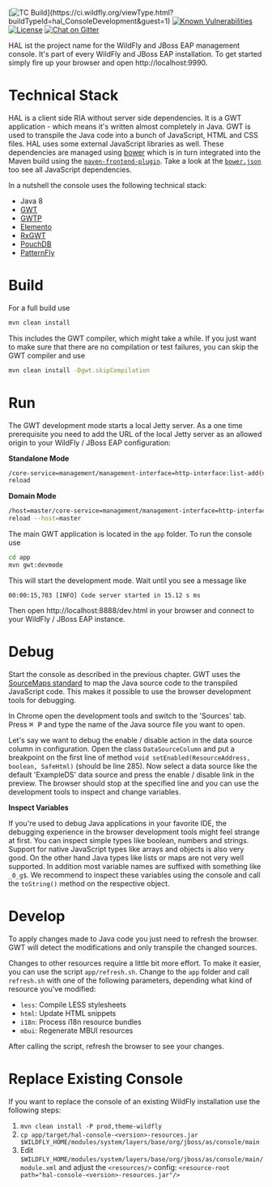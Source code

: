 [![TC Build](https://ci.wildfly.org/app/rest/builds/buildType:(id:hal_ConsoleDevelopment)/statusIcon.svg)](https://ci.wildfly.org/viewType.html?buildTypeId=hal_ConsoleDevelopment&guest=1) [![Known Vulnerabilities](https://snyk.io/test/github/hal/console/badge.svg)](https://snyk.io/test/github/hal/console) [![License](https://img.shields.io/:license-apache-blue.svg)](http://www.apache.org/licenses/LICENSE-2.0.html) [![Chat on Gitter](https://badges.gitter.im/hal/console.svg)](https://gitter.im/hal/console)

HAL ist the project name for the WildFly and JBoss EAP management console. It's part of every WildFly and JBoss EAP installation. To get started simply fire up your browser and open http://localhost:9990. 


# Technical Stack

HAL is a client side RIA without server side dependencies. It is a GWT application - which means it's written almost completely in Java. GWT is used to transpile the Java code into a bunch of JavaScript, HTML and CSS files. HAL uses some external JavaScript libraries as well. These dependencies are managed using [bower](https://bower.io/) which is in turn integrated into the Maven build using the [`maven-frontend-plugin`](https://github.com/eirslett/frontend-maven-plugin). Take a look at the [`bower.json`](https://github.com/hal/console/blob/develop/app/bower.json) too see all JavaScript dependencies.

In a nutshell the console uses the following technical stack:

- Java 8
- [GWT](http://www.gwtproject.org/) 
- [GWTP](https://dev.arcbees.com/gwtp/)
- [Elemento](https://github.com/hal/elemento)
- [RxGWT](https://github.com/intendia-oss/rxgwt)
- [PouchDB](https://pouchdb.com/)
- [PatternFly](https://www.patternfly.org/)

# Build

For a full build use 

```bash
mvn clean install
``` 

This includes the GWT compiler, which might take a while. If you just want to make sure that there are no compilation or test failures, you can skip the GWT compiler and use

```bash
mvn clean install -Dgwt.skipCompilation
``` 

# Run

The GWT development mode starts a local Jetty server. As a one time prerequisite you need to add the URL of the local Jetty server as an allowed origin to your WildFly / JBoss EAP configuration: 

**Standalone Mode**

```bash
/core-service=management/management-interface=http-interface:list-add(name=allowed-origins,value=http://localhost:8888)
reload
```
**Domain Mode**

```bash
/host=master/core-service=management/management-interface=http-interface:list-add(name=allowed-origins,value=http://localhost:8888)
reload --host=master
``` 
 
The main GWT application is located in the `app` folder. To run the console use

```bash
cd app
mvn gwt:devmode
```

This will start the development mode. Wait until you see a message like 

```
00:00:15,703 [INFO] Code server started in 15.12 s ms
```

Then open http://localhost:8888/dev.html in your browser and connect to your WildFly / JBoss EAP instance. 

# Debug

Start the console as described in the previous chapter. GWT uses the [SourceMaps standard](https://docs.google.com/document/d/1U1RGAehQwRypUTovF1KRlpiOFze0b-_2gc6fAH0KY0k/edit?usp=sharing) to map the Java source code to the transpiled JavaScript code. This makes it possible to use the browser development tools for debugging.

In Chrome open the development tools and switch to the 'Sources' tab. Press <kbd>⌘ P</kbd> and type the name of the Java source file you want to open. 

Let's say we want to debug the enable / disable action in the data source column in configuration. Open the class `DataSourceColumn` and put a breakpoint on the first line of method `void setEnabled(ResourceAddress, boolean, SafeHtml)` (should be line 285). Now select a data source like the default 'ExampleDS' data source and press the enable / disable link in the preview. The browser should stop at the specified line and you can use the development tools to inspect and change variables. 

**Inspect Variables**

If you're used to debug Java applications in your favorite IDE, the debugging experience in the browser development tools might feel strange at first. You can inspect simple types like boolean, numbers and strings. Support for native JavaScript types like arrays and objects is also very good. On the other hand Java types like lists or maps are not very well supported. In addition most variable names are suffixed with something like `_0_g$`. We recommend to inspect these variables using the console and call the `toString()` method on the respective object.    

# Develop

To apply changes made to Java code you just need to refresh the browser. GWT will detect the modifications and only transpile the changed sources. 

Changes to other resources require a little bit more effort. To make it easier, you can use the script `app/refresh.sh`. Change to the `app` folder and call `refresh.sh` with one of the following parameters, depending what kind of resource you've modified:

- `less`: Compile LESS stylesheets
- `html`: Update HTML snippets
- `i18n`: Process i18n resource bundles
- `mbui`: Regenerate MBUI resources

After calling the script, refresh the browser to see your changes. 

# Replace Existing Console

If you want to replace the console of an existing WildFly installation use the following steps:

1. `mvn clean install -P prod,theme-wildfly`
1. `cp app/target/hal-console-<version>-resources.jar $WILDFLY_HOME/modules/system/layers/base/org/jboss/as/console/main`
1. Edit `$WILDFLY_HOME/modules/system/layers/base/org/jboss/as/console/main/module.xml` and adjust the `<resources/>` config: `<resource-root path="hal-console-<version>-resources.jar"/>`
